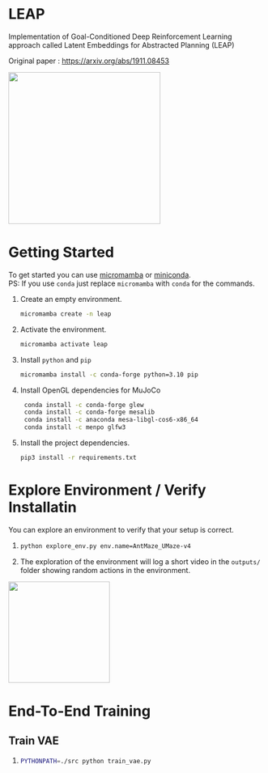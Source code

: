 # LEAP
Implementation of Goal-Conditioned Deep Reinforcement Learning approach called Latent Embeddings for Abstracted Planning (LEAP)  

Original paper : https://arxiv.org/abs/1911.08453  

<img src="https://i.ibb.co/ZV9cGjK/2024-03-11-12-28.png" height="300px">



# Getting Started
To get started you can use [micromamba](https://mamba.readthedocs.io/en/latest/installation/micromamba-installation.html) or [miniconda](https://docs.anaconda.com/free/miniconda/miniconda-install/).  
PS: If you use `conda` just replace `micromamba` with `conda` for the commands.

1. Create an empty environment.
    ```bash
    micromamba create -n leap
    ```  
1. Activate the environment.
    ```bash
    micromamba activate leap
    ```
1. Install `python` and `pip`
    ```bash
    micromamba install -c conda-forge python=3.10 pip
    ```
1. Install OpenGL dependencies for MuJoCo  
   ```bash
    conda install -c conda-forge glew
    conda install -c conda-forge mesalib
    conda install -c anaconda mesa-libgl-cos6-x86_64
    conda install -c menpo glfw3
   ```
1. Install the project dependencies.
    ```bash
    pip3 install -r requirements.txt
    ```
# Explore Environment / Verify Installatin
You can explore an environment to verify that your setup is correct.
1. ```bash
   python explore_env.py env.name=AntMaze_UMaze-v4
   ```
2. The exploration of the environment will log a short video in the `outputs/` folder showing random actions in the environment.  
<img src="https://i.ibb.co/dBdQkkQ/exploration-example.png" height="200px">  

# End-To-End Training
## Train VAE  
1. ```bash
   PYTHONPATH=./src python train_vae.py
   ```